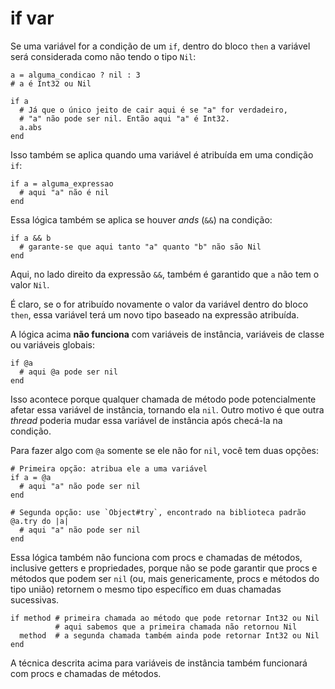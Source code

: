 # if var

Se uma variável for a condição de um `if`, dentro do bloco `then` a variável será considerada como não tendo o tipo `Nil`:

```crystal
a = alguma_condicao ? nil : 3
# a é Int32 ou Nil

if a
  # Já que o único jeito de cair aqui é se "a" for verdadeiro,
  # "a" não pode ser nil. Então aqui "a" é Int32.
  a.abs
end
```

Isso também se aplica quando uma variável é atribuída em uma condição `if`:

```crystal
if a = alguma_expressao
  # aqui "a" não é nil
end
```

Essa lógica também se aplica se houver _ands_ (`&&`) na condição:

```crystal
if a && b
  # garante-se que aqui tanto "a" quanto "b" não são Nil
end
```

Aqui, no lado direito da expressão `&&`, também é garantido que `a` não tem o valor `Nil`.

É claro, se o for atribuído novamente o valor da variável dentro do bloco `then`, essa variável terá um novo tipo baseado na expressão atribuída.

A lógica acima **não funciona** com variáveis de instância, variáveis de classe ou variáveis globais:

```crystal
if @a
  # aqui @a pode ser nil
end
```

Isso acontece porque qualquer chamada de método pode potencialmente afetar essa variável de instância, tornando ela `nil`. Outro motivo é que outra _thread_ poderia mudar essa variável de instância após checá-la na condição.

Para fazer algo com `@a` somente se ele não for `nil`, você tem duas opções:

```crystal
# Primeira opção: atribua ele a uma variável
if a = @a
  # aqui "a" não pode ser nil
end

# Segunda opção: use `Object#try`, encontrado na biblioteca padrão
@a.try do |a|
  # aqui "a" não pode ser nil
end
```

Essa lógica também não funciona com procs e chamadas de métodos, inclusive getters e propriedades, porque não se pode garantir que procs e métodos que podem ser `nil` (ou, mais genericamente, procs e métodos do tipo união) retornem o mesmo tipo específico em duas chamadas sucessivas.

```crystal
if method # primeira chamada ao método que pode retornar Int32 ou Nil
          # aqui sabemos que a primeira chamada não retornou Nil
  method  # a segunda chamada também ainda pode retornar Int32 ou Nil
end
```

A técnica descrita acima para variáveis de instância também funcionará com procs e chamadas de métodos.
